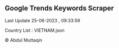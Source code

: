 

## Google Trends Keywords Scraper 
 
Last Update 25-06-2023 , 09:33:59

Country List :
VIETNAM.json



© Abdul Muttaqin 
